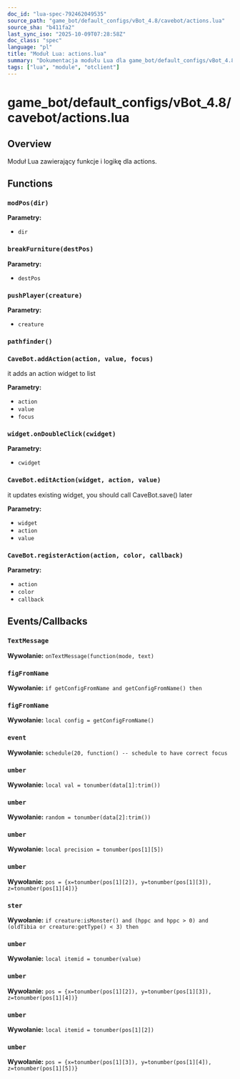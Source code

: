 ```yaml
---
doc_id: "lua-spec-792462049535"
source_path: "game_bot/default_configs/vBot_4.8/cavebot/actions.lua"
source_sha: "b411fa2"
last_sync_iso: "2025-10-09T07:28:58Z"
doc_class: "spec"
language: "pl"
title: "Moduł Lua: actions.lua"
summary: "Dokumentacja modułu Lua dla game_bot/default_configs/vBot_4.8/cavebot/actions.lua"
tags: ["lua", "module", "otclient"]
---
```


# game_bot/default_configs/vBot_4.8/cavebot/actions.lua

## Overview

Moduł Lua zawierający funkcje i logikę dla actions.

## Functions

### `modPos(dir)`

**Parametry:**

- `dir`

### `breakFurniture(destPos)`

**Parametry:**

- `destPos`

### `pushPlayer(creature)`

**Parametry:**

- `creature`

### `pathfinder()`

### `CaveBot.addAction(action, value, focus)`

it adds an action widget to list

**Parametry:**

- `action`
- `value`
- `focus`

### `widget.onDoubleClick(cwidget)`

**Parametry:**

- `cwidget`

### `CaveBot.editAction(widget, action, value)`

it updates existing widget, you should call CaveBot.save() later

**Parametry:**

- `widget`
- `action`
- `value`

### `CaveBot.registerAction(action, color, callback)`

**Parametry:**

- `action`
- `color`
- `callback`

## Events/Callbacks

### `TextMessage`

**Wywołanie:** `onTextMessage(function(mode, text)`

### `figFromName`

**Wywołanie:** `if getConfigFromName and getConfigFromName() then`

### `figFromName`

**Wywołanie:** `local config = getConfigFromName()`

### `event`

**Wywołanie:** `schedule(20, function() -- schedule to have correct focus`

### `umber`

**Wywołanie:** `local val = tonumber(data[1]:trim())`

### `umber`

**Wywołanie:** `random = tonumber(data[2]:trim())`

### `umber`

**Wywołanie:** `local precision = tonumber(pos[1][5])`

### `umber`

**Wywołanie:** `pos = {x=tonumber(pos[1][2]), y=tonumber(pos[1][3]), z=tonumber(pos[1][4])}`

### `ster`

**Wywołanie:** `if creature:isMonster() and (hppc and hppc > 0) and (oldTibia or creature:getType() < 3) then`

### `umber`

**Wywołanie:** `local itemid = tonumber(value)`

### `umber`

**Wywołanie:** `pos = {x=tonumber(pos[1][2]), y=tonumber(pos[1][3]), z=tonumber(pos[1][4])}`

### `umber`

**Wywołanie:** `local itemid = tonumber(pos[1][2])`

### `umber`

**Wywołanie:** `pos = {x=tonumber(pos[1][3]), y=tonumber(pos[1][4]), z=tonumber(pos[1][5])}`
